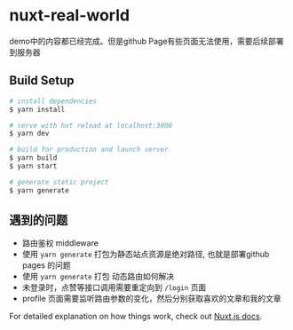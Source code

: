 # nuxt-real-world

demo中的内容都已经完成。但是github Page有些页面无法使用，需要后续部署到服务器

## Build Setup

```bash
# install dependencies
$ yarn install

# serve with hot reload at localhost:3000
$ yarn dev

# build for production and launch server
$ yarn build
$ yarn start

# generate static project
$ yarn generate
```

## 遇到的问题

- 路由鉴权 middleware
- 使用 `yarn generate` 打包为静态站点资源是绝对路径, 也就是部署github pages 的问题
- 使用 `yarn generate` 打包 动态路由如何解决
- 未登录时，点赞等接口调用需要重定向到 `/login` 页面
- profile 页面需要监听路由参数的变化，然后分别获取喜欢的文章和我的文章 

For detailed explanation on how things work, check out [Nuxt.js docs](https://nuxtjs.org).
